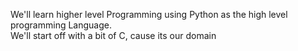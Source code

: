 We'll learn higher level Programming using Python as the high level programming Language.
</br>
We'll start off with a bit of C, cause its our domain
